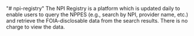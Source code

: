 "# npi-registry" 
The NPI Registry is a platform which is updated daily to enable users to query the NPPES (e.g., search by NPI, provider name, etc.) and retrieve the FOIA-disclosable data from the search results. There is no charge to view the data.
